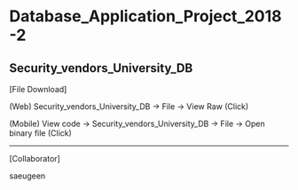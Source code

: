 # Database_Application_Project_2018-2
Security_vendors_University_DB
-----------------------------------------
[File Download]

(Web) Security_vendors_University_DB -> File -> View Raw (Click)

(Mobile) View code -> Security_vendors_University_DB -> File -> Open binary file (Click)

-----------------------------------------------------------------------------------------                
[Collaborator]

saeugeen
